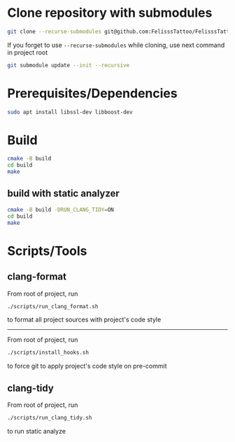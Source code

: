 # Clone repository with submodules

```bash
git clone --recurse-submodules git@github.com:FelisssTattoo/FelisssTattooCRM.git
```

If you forget to use `--recurse-submodules` while cloning, use next command in project root
```bash
git submodule update --init --recursive
```

# Prerequisites/Dependencies

```bash
sudo apt install libssl-dev libboost-dev
```

# Build
```bash
cmake -B build
cd build
make
```

## build with static analyzer
```bash
cmake -B build -DRUN_CLANG_TIDY=ON
cd build
make
```

# Scripts/Tools

## clang-format
From root of project, run
```bash
./scripts/run_clang_format.sh
```
to format all project sources with project's code style

---
From root of project, run
```bash
./scripts/install_hooks.sh
```
to force git to apply project's code style on pre-commit

## clang-tidy
From root of project, run
```bash
./scripts/run_clang_tidy.sh
```
to run static analyze
